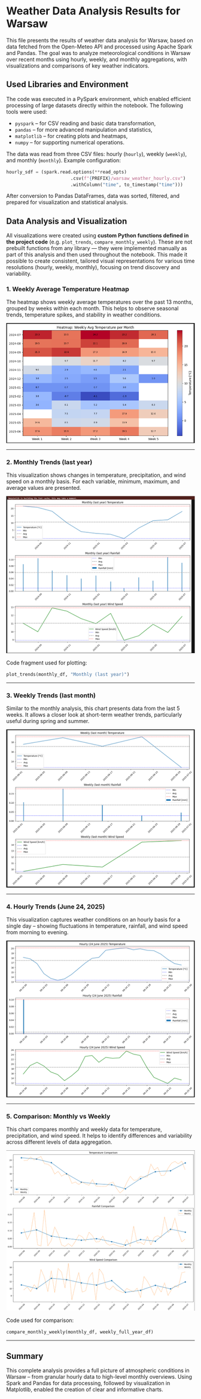 # Weather Data Analysis Results for Warsaw

This file presents the results of weather data analysis for Warsaw, based on data fetched from the Open-Meteo API and processed using Apache Spark and Pandas. The goal was to analyze meteorological conditions in Warsaw over recent months using hourly, weekly, and monthly aggregations, with visualizations and comparisons of key weather indicators.

## Used Libraries and Environment

The code was executed in a PySpark environment, which enabled efficient processing of large datasets directly within the notebook. The following tools were used:
- `pyspark` – for CSV reading and basic data transformation,
- `pandas` – for more advanced manipulation and statistics,
- `matplotlib` – for creating plots and heatmaps,
- `numpy` – for supporting numerical operations.

The data was read from three CSV files: hourly (`hourly`), weekly (`weekly`), and monthly (`monthly`). Example configuration:

```python
hourly_sdf = (spark.read.options(**read_opts)
                        .csv(f"{PREFIX}/warsaw_weather_hourly.csv")
                        .withColumn("time", to_timestamp("time")))
```

After conversion to Pandas DataFrames, data was sorted, filtered, and prepared for visualization and statistical analysis.

## Data Analysis and Visualization

All visualizations were created using **custom Python functions defined in the project code** (e.g. `plot_trends`, `compare_monthly_weekly`). These are not prebuilt functions from any library — they were implemented manually as part of this analysis and then used throughout the notebook. This made it possible to create consistent, tailored visual representations for various time resolutions (hourly, weekly, monthly), focusing on trend discovery and variability.

### 1. Weekly Average Temperature Heatmap

The heatmap shows weekly average temperatures over the past 13 months, grouped by weeks within each month. This helps to observe seasonal trends, temperature spikes, and stability in weather conditions.

![avg temp heatmap](./images/heatmap.png)

---

### 2. Monthly Trends (last year)

This visualization shows changes in temperature, precipitation, and wind speed on a monthly basis. For each variable, minimum, maximum, and average values are presented.

![monthly](./images/monthl.png)

Code fragment used for plotting:

```python
plot_trends(monthly_df, "Monthly (last year)")
```

---

### 3. Weekly Trends (last month)

Similar to the monthly analysis, this chart presents data from the last 5 weeks. It allows a closer look at short-term weather trends, particularly useful during spring and summer.

![weekly](./images/weekly.png)

---

### 4. Hourly Trends (June 24, 2025)

This visualization captures weather conditions on an hourly basis for a single day – showing fluctuations in temperature, rainfall, and wind speed from morning to evening.

![hourly](./images/hourly.png)

---

### 5. Comparison: Monthly vs Weekly

This chart compares monthly and weekly data for temperature, precipitation, and wind speed. It helps to identify differences and variability across different levels of data aggregation.

![copmarison](./images/copmarison.png)

Code used for comparison:

```python
compare_monthly_weekly(monthly_df, weekly_full_year_df)
```

---

## Summary

This complete analysis provides a full picture of atmospheric conditions in Warsaw – from granular hourly data to high-level monthly overviews. Using Spark and Pandas for data processing, followed by visualization in Matplotlib, enabled the creation of clear and informative charts.
